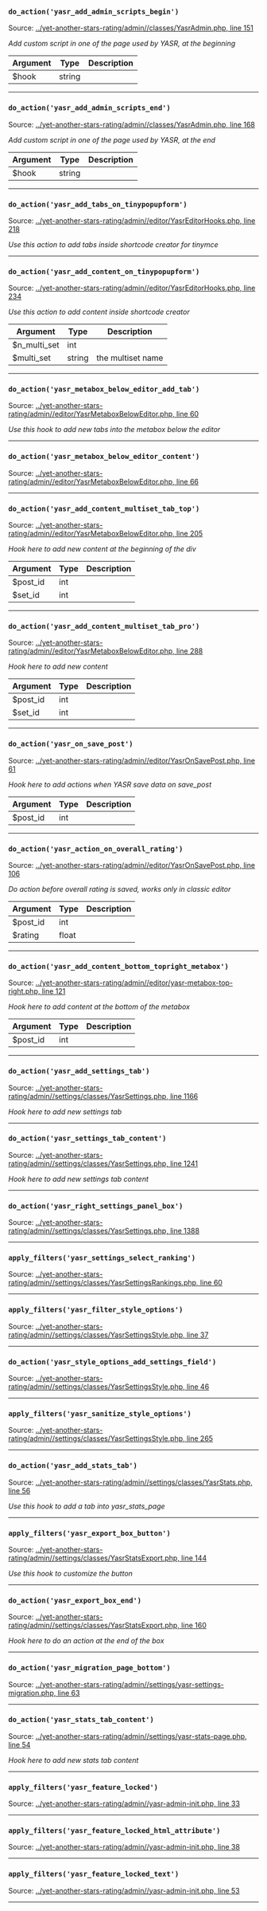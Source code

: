 
 ### `do_action('yasr_add_admin_scripts_begin')` 

 Source: [../yet-another-stars-rating/admin//classes/YasrAdmin.php, line 151](../yet-another-stars-rating/admin//classes/YasrAdmin.php:151)

*Add custom script in one of the page used by YASR, at the beginning*

| Argument | Type | Description |
| --- | --- | --- |
| $hook | string |  |
___
 ### `do_action('yasr_add_admin_scripts_end')` 

 Source: [../yet-another-stars-rating/admin//classes/YasrAdmin.php, line 168](../yet-another-stars-rating/admin//classes/YasrAdmin.php:168)

*Add custom script in one of the page used by YASR, at the end*

| Argument | Type | Description |
| --- | --- | --- |
| $hook | string |  |
___

 ### `do_action('yasr_add_tabs_on_tinypopupform')` 

 Source: [../yet-another-stars-rating/admin//editor/YasrEditorHooks.php, line 218](../yet-another-stars-rating/admin//editor/YasrEditorHooks.php:218)

*Use this action to add tabs inside shortcode creator for tinymce*

___
 ### `do_action('yasr_add_content_on_tinypopupform')` 

 Source: [../yet-another-stars-rating/admin//editor/YasrEditorHooks.php, line 234](../yet-another-stars-rating/admin//editor/YasrEditorHooks.php:234)

*Use this action to add content inside shortcode creator*

| Argument | Type | Description |
| --- | --- | --- |
| $n_multi_set | int |  |
| $multi_set | string |  the multiset name |
___

 ### `do_action('yasr_metabox_below_editor_add_tab')` 

 Source: [../yet-another-stars-rating/admin//editor/YasrMetaboxBelowEditor.php, line 60](../yet-another-stars-rating/admin//editor/YasrMetaboxBelowEditor.php:60)

*Use this hook to add new tabs into the metabox below the editor*

___
 ### `do_action('yasr_metabox_below_editor_content')` 

 Source: [../yet-another-stars-rating/admin//editor/YasrMetaboxBelowEditor.php, line 66](../yet-another-stars-rating/admin//editor/YasrMetaboxBelowEditor.php:66)
___
 ### `do_action('yasr_add_content_multiset_tab_top')` 

 Source: [../yet-another-stars-rating/admin//editor/YasrMetaboxBelowEditor.php, line 205](../yet-another-stars-rating/admin//editor/YasrMetaboxBelowEditor.php:205)

*Hook here to add new content at the beginning of the div*

| Argument | Type | Description |
| --- | --- | --- |
| $post_id | int |  |
| $set_id | int |  |
___
 ### `do_action('yasr_add_content_multiset_tab_pro')` 

 Source: [../yet-another-stars-rating/admin//editor/YasrMetaboxBelowEditor.php, line 288](../yet-another-stars-rating/admin//editor/YasrMetaboxBelowEditor.php:288)

*Hook here to add new content*

| Argument | Type | Description |
| --- | --- | --- |
| $post_id | int |  |
| $set_id | int |  |
___

 ### `do_action('yasr_on_save_post')` 

 Source: [../yet-another-stars-rating/admin//editor/YasrOnSavePost.php, line 61](../yet-another-stars-rating/admin//editor/YasrOnSavePost.php:61)

*Hook here to add actions when YASR save data on save_post*

| Argument | Type | Description |
| --- | --- | --- |
| $post_id | int |  |
___
 ### `do_action('yasr_action_on_overall_rating')` 

 Source: [../yet-another-stars-rating/admin//editor/YasrOnSavePost.php, line 106](../yet-another-stars-rating/admin//editor/YasrOnSavePost.php:106)

*Do action before overall rating is saved, works only in classic editor*

| Argument | Type | Description |
| --- | --- | --- |
| $post_id | int |  |
| $rating | float |  |
___

 ### `do_action('yasr_add_content_bottom_topright_metabox')` 

 Source: [../yet-another-stars-rating/admin//editor/yasr-metabox-top-right.php, line 121](../yet-another-stars-rating/admin//editor/yasr-metabox-top-right.php:121)

*Hook here to add content at the bottom of the metabox*

| Argument | Type | Description |
| --- | --- | --- |
| $post_id | int |  |
___

 ### `do_action('yasr_add_settings_tab')` 

 Source: [../yet-another-stars-rating/admin//settings/classes/YasrSettings.php, line 1166](../yet-another-stars-rating/admin//settings/classes/YasrSettings.php:1166)

*Hook here to add new settings tab*

___
 ### `do_action('yasr_settings_tab_content')` 

 Source: [../yet-another-stars-rating/admin//settings/classes/YasrSettings.php, line 1241](../yet-another-stars-rating/admin//settings/classes/YasrSettings.php:1241)

*Hook here to add new settings tab content*

___
 ### `do_action('yasr_right_settings_panel_box')` 

 Source: [../yet-another-stars-rating/admin//settings/classes/YasrSettings.php, line 1388](../yet-another-stars-rating/admin//settings/classes/YasrSettings.php:1388)
___

 ### `apply_filters('yasr_settings_select_ranking')` 

 Source: [../yet-another-stars-rating/admin//settings/classes/YasrSettingsRankings.php, line 60](../yet-another-stars-rating/admin//settings/classes/YasrSettingsRankings.php:60)
___

 ### `apply_filters('yasr_filter_style_options')` 

 Source: [../yet-another-stars-rating/admin//settings/classes/YasrSettingsStyle.php, line 37](../yet-another-stars-rating/admin//settings/classes/YasrSettingsStyle.php:37)
___
 ### `do_action('yasr_style_options_add_settings_field')` 

 Source: [../yet-another-stars-rating/admin//settings/classes/YasrSettingsStyle.php, line 46](../yet-another-stars-rating/admin//settings/classes/YasrSettingsStyle.php:46)
___
 ### `apply_filters('yasr_sanitize_style_options')` 

 Source: [../yet-another-stars-rating/admin//settings/classes/YasrSettingsStyle.php, line 265](../yet-another-stars-rating/admin//settings/classes/YasrSettingsStyle.php:265)
___

 ### `do_action('yasr_add_stats_tab')` 

 Source: [../yet-another-stars-rating/admin//settings/classes/YasrStats.php, line 56](../yet-another-stars-rating/admin//settings/classes/YasrStats.php:56)

*Use this hook to add a tab into yasr_stats_page*

___

 ### `apply_filters('yasr_export_box_button')` 

 Source: [../yet-another-stars-rating/admin//settings/classes/YasrStatsExport.php, line 144](../yet-another-stars-rating/admin//settings/classes/YasrStatsExport.php:144)

*Use this hook to customize the button*

___
 ### `do_action('yasr_export_box_end')` 

 Source: [../yet-another-stars-rating/admin//settings/classes/YasrStatsExport.php, line 160](../yet-another-stars-rating/admin//settings/classes/YasrStatsExport.php:160)

*Hook here to do an action at the end of the box*

___

 ### `do_action('yasr_migration_page_bottom')` 

 Source: [../yet-another-stars-rating/admin//settings/yasr-settings-migration.php, line 63](../yet-another-stars-rating/admin//settings/yasr-settings-migration.php:63)
___

 ### `do_action('yasr_stats_tab_content')` 

 Source: [../yet-another-stars-rating/admin//settings/yasr-stats-page.php, line 54](../yet-another-stars-rating/admin//settings/yasr-stats-page.php:54)

*Hook here to add new stats tab content*

___

 ### `apply_filters('yasr_feature_locked')` 

 Source: [../yet-another-stars-rating/admin//yasr-admin-init.php, line 33](../yet-another-stars-rating/admin//yasr-admin-init.php:33)
___
 ### `apply_filters('yasr_feature_locked_html_attribute')` 

 Source: [../yet-another-stars-rating/admin//yasr-admin-init.php, line 38](../yet-another-stars-rating/admin//yasr-admin-init.php:38)
___
 ### `apply_filters('yasr_feature_locked_text')` 

 Source: [../yet-another-stars-rating/admin//yasr-admin-init.php, line 53](../yet-another-stars-rating/admin//yasr-admin-init.php:53)
___
